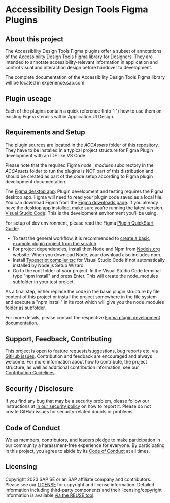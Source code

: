 # Accessibility Design Tools Figma Plugins

## About this project

The Accessibility Design Tools Figma plugins offer a subset of annotations of the Accessibility Design Tools Figma library for Designers.
They are intended to annotate accessibility-relevant information in application and control visual and interaction design before handover to development.

The complete documentation of the Accessibility Design Tools Figma library will be located in experience.sap.com.

## Plugin useage

Each of the plugins contain a quick reference (Info "i") how to use them on existing Figma stencils within Application UI Design.

## Requirements and Setup

The plugin sources are located in the *ACCAssets* folder of this repository. They have to be installed in a typical project structure for Figma Plugin development with an IDE like VS Code. 

Please note that the required Figma *node _modules* subdirectory in the *ACCAssets* folder to run the plugins is NOT part of this distribution and should be created as part of the code setup according to Figma plugin development documentation.

The [Figma desktop app](https://www.figma.com/downloads/): Plugin development and testing requires the Figma desktop app. Figma will need to read your plugin code saved as a local file. You can download Figma from the [Figma downloads page](https://www.figma.com/downloads/). If you already have the desktop app installed, make sure you’re running the latest version.
[Visual Studio Code](https://code.visualstudio.com/): This is the development environment you’ll be using.

For setup of dev environment, please read the Figma [Plugin QuickStart Guide](https://www.figma.com/plugin-docs/plugin-quickstart-guide/):
 
- To test the general workflow, it is recommended to [create a basic example plugin project from the scratch](https://www.figma.com/plugin-docs/plugin-quickstart-guide/#create-a-new-plugin). 
- For project dependencies, install then Node and Npm from [Nodejs.org](https://nodejs.org/en/) website. When you download Node, your download also includes npm.
- Install [Typescript compiler tsc](https://code.visualstudio.com/docs/languages/typescript) for Visual Studio Code if not automatically installed by Node.js Setup Wizard.
- Go to the root folder of your project. In the Visual Studio Code terminal type "npm install" and press Enter. This will create the node_modules subfolder in your test project.

As a final step, either replace the code in the basic plugin structure by file content of this project or install the project somewhere in the file system and execute a "npm install" in its root which will give you the node_modules folder as subfolder.

For more details, please contact the respective [Figma plugin development documentation](https://www.figma.com/plugin-docs/). 

## Support, Feedback, Contributing

This project is open to feature requests/suggestions, bug reports etc. via [GitHub issues](https://github.com/SAP/accessibility-design-tools/issues). Contribution and feedback are encouraged and always welcome. For more information about how to contribute, the project structure, as well as additional contribution information, see our [Contribution Guidelines](CONTRIBUTING.md).

## Security / Disclosure
If you find any bug that may be a security problem, please follow our instructions at [in our security policy](https://github.com/SAP/accessibility-design-tools/security/policy) on how to report it. Please do not create GitHub issues for security-related doubts or problems.

## Code of Conduct

We as members, contributors, and leaders pledge to make participation in our community a harassment-free experience for everyone. By participating in this project, you agree to abide by its [Code of Conduct](https://github.com/SAP/.github/blob/main/CODE_OF_CONDUCT.md) at all times.

## Licensing

Copyright 2023 SAP SE or an SAP affiliate company and <accessibility-design-tools> contributors. Please see our [LICENSE](LICENSE) for copyright and license information. Detailed information including third-party components and their licensing/copyright information is available [via the REUSE tool](https://api.reuse.software/info/github.com/SAP/accessibility-design-tools).
